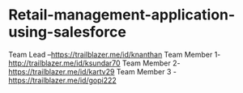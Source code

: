 # Retail-management-application-using-salesforce
Team Lead –https://trailblazer.me/id/knanthan 
Team Member 1-http://trailblazer.me/id/ksundar70 
Team Member 2- https://trailblazer.me/id/kartv29 
Team Member 3 - https://trailblazer.me/id/gopi222
